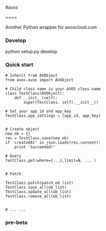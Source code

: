 

#avos

====

Another Python wrapper for avoscloud.com



### Develop

python setup.py develop


### Quick start

	# Inherit from AVObject
	from avos.avos import AVObject

	# Child class name is your AVOS class name
	class TestClass(AVObject):
    	def __init__(self):
        	super(TestClass, self).__init__()

	# Set your app_id and app_key
    TestClass.app_settings = [app_id, app_key]


    # Create object
    new_ob = {}
    res = TestClass.save(new_ob)
    if 'createdAt' in json.loads(res.content):
        print 'Succeeded!'

    # Query
    TestClass.get(where={...},limit=N, ... )


    # Patch

    TestClass.patch(patch_ob_list)
    TestClass.save_all(ob_list)
    TestClass.update_all(ob_list)
    TestClass.remove_all(ob_list)


    # ... ...




### pre-beta




